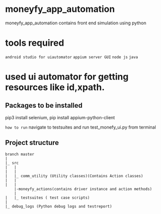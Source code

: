 # moneyfy_app_automation
moneyfy_app_automation contains front end simulation using python

# tools required
`android studio for uiautomator`
`appium server GUI`
`node js`
`java`

# used ui automator for getting resources like id,xpath.

## Packages to be installed
pip3 install selenium,
pip install appium-python-client

`how to run`
navigate to testsuites and run test_monefy_ui.py from terminal

## Project structure

```
branch master
|
|_ src
|	|
|	|
|	|_ comm_utility (Utility classes)(Contains Action classes)
|   | 
|	|
    |-moneyfy_actions(contains driver instance and action methods)
    |
|	|_ testsuites ( test case scripts)
|
|_ debug_logs (Python debug logs and testreport)
```
